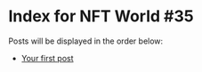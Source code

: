 # Index for NFT World #35
Posts will be displayed in the order below:

- [Your first post](./001-first.md)

